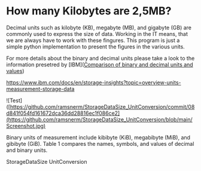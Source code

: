 # How many Kilobytes are 2,5MB?
Decimal units such as kilobyte (KB), megabyte (MB), and gigabyte (GB) are commonly used to express the size of data. Working in the IT means, that we are always have to work with these fingures. This program is just a simple python implementation to present the figures in the various units.

For more details about the binary and decimal units please take a look to the information presetred by [IBM]([Comparison of binary and decimal units and values](https://www.ibm.com/docs/en/storage-insights?topic=overview-units-measurement-storage-data))

https://www.ibm.com/docs/en/storage-insights?topic=overview-units-measurement-storage-data


![Test]([https://github.com/ramsnerm/StorageDataSize_UnitConversion/commit/08d841f054fd161672dca36dd28816ec1f086ce2](https://github.com/ramsnerm/StorageDataSize_UnitConversion/blob/main/Screenshot.jpg)


Binary units of measurement include kibibyte (KiB), megabibyte (MiB), and gibibyte (GiB). Table 1 compares the names, symbols, and values of decimal and binary units.

StorageDataSize UnitConversion
